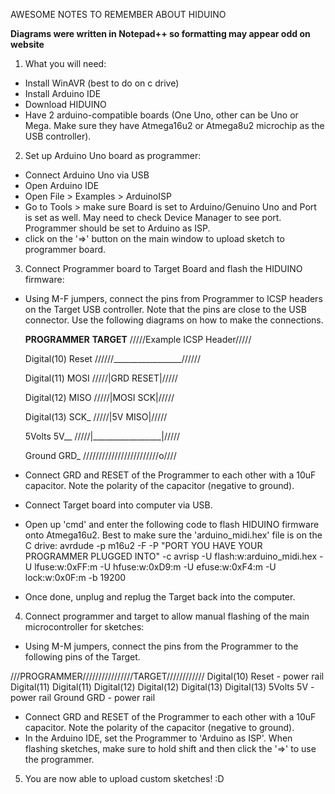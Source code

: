 AWESOME NOTES TO REMEMBER ABOUT HIDUINO

**Diagrams were written in Notepad++ so formatting may appear odd on website**

1) What you will need:
- Install WinAVR (best to do on c drive)
- Install Arduino IDE
- Download HIDUINO
- Have 2 arduino-compatible boards (One Uno, other can be Uno or Mega. Make sure they have Atmega16u2 or Atmega8u2 microchip as the USB controller).

2) Set up Arduino Uno board as programmer:
- Connect Arduino Uno via USB
- Open Arduino IDE
- Open File > Examples > ArduinoISP
- Go to Tools > make sure Board is set to Arduino/Genuino Uno and Port is set as well. May need to check Device Manager to see port. Programmer should be set to Arduino as ISP.
- click on the '=>' button on the main window to upload sketch to programmer board.

3) Connect Programmer board to Target Board and flash the HIDUINO firmware:
- Using M-F jumpers, connect the pins from Programmer to ICSP headers on the Target USB controller. Note that the pins are close to the USB connector. Use the following diagrams on how to make the connections.

   **PROGRAMMER**			**TARGET**		/////Example ICSP Header/////

   Digital(10)				Reset			//////_________________//////
   
   Digital(11)				MOSI			/////|GRD	      RESET|/////
   
   Digital(12)				MISO			/////|MOSI	        SCK|/////
   
   Digital(13)				SCK_			/////|5V		   MISO|/////
   
   5Volts					5V__			/////|_________________|/////
   
   Ground					GRD_			////////////////////////o////

- Connect GRD and RESET of the Programmer to each other with a 10uF capacitor. Note the polarity of the capacitor (negative to ground).
- Connect Target board into computer via USB.
- Open up 'cmd' and enter the following code to flash HIDUINO firmware onto Atmega16u2. Best to make sure the 'arduino_midi.hex' file is on the C drive:
avrdude -p m16u2 -F -P "PORT YOU HAVE YOUR PROGRAMMER PLUGGED INTO" -c avrisp -U flash:w:arduino_midi.hex -U lfuse:w:0xFF:m -U hfuse:w:0xD9:m -U efuse:w:0xF4:m -U lock:w:0x0F:m -b 19200
- Once done, unplug and replug the Target back into the computer.

4) Connect programmer and target to allow manual flashing of the main microcontroller for sketches:
- Using M-M jumpers, connect the pins from the Programmer to the following pins of the Target.

///PROGRAMMER////////////////TARGET////////////
   Digital(10)			Reset - power rail
   Digital(11)			Digital(11)
   Digital(12)			Digital(12)
   Digital(13)			Digital(13)
   5Volts				5V    - power rail
   Ground		   		GRD   - power rail

- Connect GRD and RESET of the Programmer to each other with a 10uF capacitor. Note the polarity of the capacitor (negative to ground).
- In the Arduino IDE, set the Programmer to 'Arduino as ISP'. When flashing sketches, make sure to hold shift and then click the '=>' to use the programmer. 

5) You are now able to upload custom sketches! :D